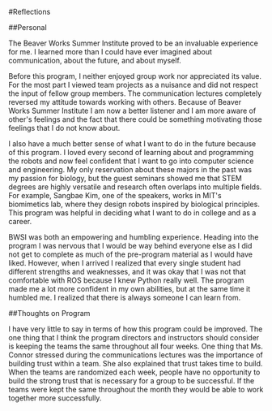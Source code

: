 #Reflections

##Personal

The Beaver Works Summer Institute proved to be an invaluable experience for me. I learned more than I could have ever imagined about communication, about the future, and about myself.

Before this program, I neither enjoyed group work nor appreciated its value. For the most part I viewed team projects as a nuisance and did not respect the input of fellow group members. The communication lectures completely reversed my attitude towards working with others. Because of Beaver Works Summer Institute I am now a better listener and I am more aware of other's feelings and the fact that there could be something motivating those feelings that I do not know about.

I also have a much better sense of what I want to do in the future because of this program. I loved every second of learning about and programming the robots and now feel confident that I want to go into computer science and engineering. My only reservation about these majors in the past was my passion for biology, but the guest seminars showed me that STEM degrees are highly versatile and research often overlaps into multiple fields. For example, Sangbae Kim, one of the speakers, works in MIT's biomimetics lab, where they design robots inspired by biological principles. This program was helpful in deciding what I want to do in college and as a career.

BWSI was both an empowering and humbling experience. Heading into the program I was nervous that I would be way behind everyone else as I did not get to complete as much of the pre-program material as I would have liked. However, when I arrived I realized that every single student had different strengths and weaknesses, and it was okay that I was not that comfortable with ROS because I knew Python really well. The program made me a lot more confident in my own abilities, but at the same time it humbled me. I realized that there is always someone I can learn from.

##Thoughts on Program

I have very little to say in terms of how this program could be improved. The one thing that I think the program directors and instructors should consider is keeping the teams the same throughout all four weeks. One thing that Ms. Connor stressed during the communications lectures was the importance of building trust within a team. She also explained that trust takes time to build. When the teams are randomized each week, people have no opportunity to build the strong trust that is necessary for a group to be successful. If the teams were kept the same throughout the month they would be able to work together more successfully.
